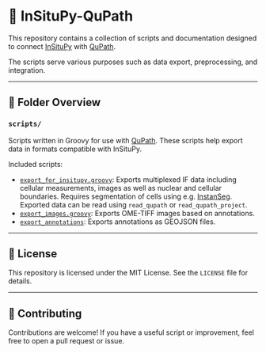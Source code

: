 # 🧬 InSituPy-QuPath

This repository contains a collection of scripts and documentation designed to connect [InSituPy](https://github.com/SpatialPathology/InSituPy) with [QuPath](https://qupath.github.io).

The scripts serve various purposes such as data export, preprocessing, and integration.

---

## 📂 Folder Overview

### `scripts/`
Scripts written in Groovy for use with [QuPath](https://qupath.github.io). These scripts help export data in formats compatible with InSituPy.

Included scripts:
- [`export_for_insitupy.groovy`](./scripts/export_for_insitupy.groovy): Exports multiplexed IF data including cellular measurements, images as well as nuclear and cellular boundaries. Requires segmentation of cells using e.g. [InstanSeg](https://github.com/instanseg/instanseg). Exported data can be read using `read_qupath` or `read_qupath_project`.
- [`export_images.groovy`](./scripts/export_images.groovy): Exports OME-TIFF images based on annotations.
- [`export_annotations`](./scripts/export_annotations.groovy): Exports annotations as GEOJSON files.

---

## 📄 License

This repository is licensed under the MIT License. See the `LICENSE` file for details.

---

## 🤝 Contributing

Contributions are welcome! If you have a useful script or improvement, feel free to open a pull request or issue.
